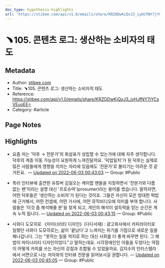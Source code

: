 ```yaml
---
doc_type: hypothesis-highlights
url: 'https://stibee.com/api/v1.0/emails/share/KRZODwKiQxJ3_iyHJfNY7jYCsVEuoEE='
---
```


# ﹅105. 콘텐츠 로그: 생산하는 소비자의 태도

## Metadata
- Author: [stibee.com]()
- Title: ﹅105. 콘텐츠 로그: 생산하는 소비자의 태도
- Reference: https://stibee.com/api/v1.0/emails/share/KRZODwKiQxJ3_iyHJfNY7jYCsVEuoEE=
- Category: #article

## Page Notes
## Highlights
- 요즘 저는 '덕후 → 전문가'의 화살표가 성립할 수 있는가에 대해 자주 생각합니다. 덕후의 계층 이동 가능성이 요원하게 느껴진달까요. '덕업일치'가 된 덕후는 실제로 많은 사람들에게 영향을 끼치는 자리에 있음에도 '전문가'로 불리기는 어려운 것 같거든요.  — [Updated on 2022-06-03 00:43:03](https://hyp.is/sK2pdOKKEeyNMAcCOZmEiw/stibee.com/api/v1.0/emails/share/KRZODwKiQxJ3_iyHJfNY7jYCsVEuoEE=) — Group: #Public

- 똑라 인터뷰에 출연한 유튜버 김일오는 케이팝 팬들을 지칭하면서 '전문가와 다름 없는 팬'이라는 설명 대신 '프로슈머'(prosumer)라는 용어를 썼습니다. 말하자면, 어떤 덕후들은 '생산하는 소비자'가 된다는 것이죠. 그들은 자신이 모은 방대한 떡밥에 근거해서, 어떤 컨셉에, 어떤 가사에, 어떤 뮤직비디오에 의미를 부여 합니다. 사람들은 '이것 좀 해석해줄 분'을 찾게 되고, 개인의 해석이 설득력을 얻는 순간은 계속 누적 됩니다. — [Updated on 2022-06-03 00:43:15](https://hyp.is/t64CvuKKEeyzxv_BfFkIpA/stibee.com/api/v1.0/emails/share/KRZODwKiQxJ3_iyHJfNY7jYCsVEuoEE=) — Group: #Public

- 사와다 도모히로 《마이너리티 디자인》(다다서재) : 광고회사에서 카피라이터로 일했던 사와다 도모히로는, 삶이 '끝났다'고 느껴지는 위기를 기점으로 새로운 일을 해나갑니다. 그는 "못하는 일을 억지로 하는 대신 사회를 더 좋게 바꾸면 된다. 그 해법이 마이너리티 디자인이었다."고 말하는데요. 시각장애인인 아들을 두었다는 약점이 어떻게 카피를 쓰는 자신의 강점과 조합될 수 있었을까요. 김지수의 인터스텔라에서 서면으로 나눈 저자와의 인터뷰 전문을 읽어보시길 권합니다. — [Updated on 2022-06-03 00:45:05](https://hyp.is/-UnETOKKEeyJ18MqRY4wFQ/stibee.com/api/v1.0/emails/share/KRZODwKiQxJ3_iyHJfNY7jYCsVEuoEE=) — Group: #Public



